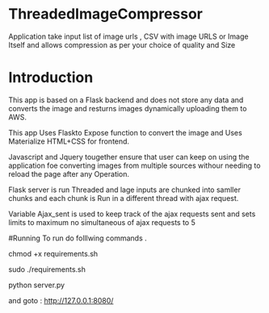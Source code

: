 # ThreadedImageCompressor
Application take input list of image urls , CSV with image URLS  or Image Itself and allows compression as per your choice of quality and  Size


# Introduction 

This app is based on a Flask backend and does not store any data and converts the image and resturns images dynamically uploading them  to AWS.

This app Uses Flaskto Expose function to convert the image and Uses Materialize HTML+CSS for frontend.

Javascript  and Jquery tougether ensure that user can keep on using the application foe converting images from multiple sources withour needing to reload the page after any Operation.

Flask server is run Threaded and lage inputs are chunked into samller chunks and  each chunk is Run in a different thread with ajax request.

Variable Ajax_sent is used to keep track of the ajax requests sent and sets limits to maximum no  simultaneous of ajax requests to 5


#Running
To run do folllwing commands .

chmod +x requirements.sh

sudo ./requirements.sh

python server.py

and goto : http://127.0.0.1:8080/
